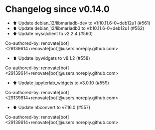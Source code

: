 # Changelog since v0.14.0
- ⬆️ Update debian_12/libmariadb-dev to v1:10.11.6-0+deb12u1 (#561) 
- ⬆️ Update debian_12/libmariadb3 to v1:10.11.6-0+deb12u1 (#562) 
- ⬆️ Update mysqlclient to v2.2.4 (#560)

Co-authored-by: renovate[bot] <29139614+renovate[bot]@users.noreply.github.com> 
- ⬆️ Update ipywidgets to v8.1.2 (#558)

Co-authored-by: renovate[bot] <29139614+renovate[bot]@users.noreply.github.com> 
- ⬆️ Update jupyterlab_widgets to v3.0.10 (#559)

Co-authored-by: renovate[bot] <29139614+renovate[bot]@users.noreply.github.com> 
- ⬆️ Update nbconvert to v7.16.0 (#557)

Co-authored-by: renovate[bot] <29139614+renovate[bot]@users.noreply.github.com> 
